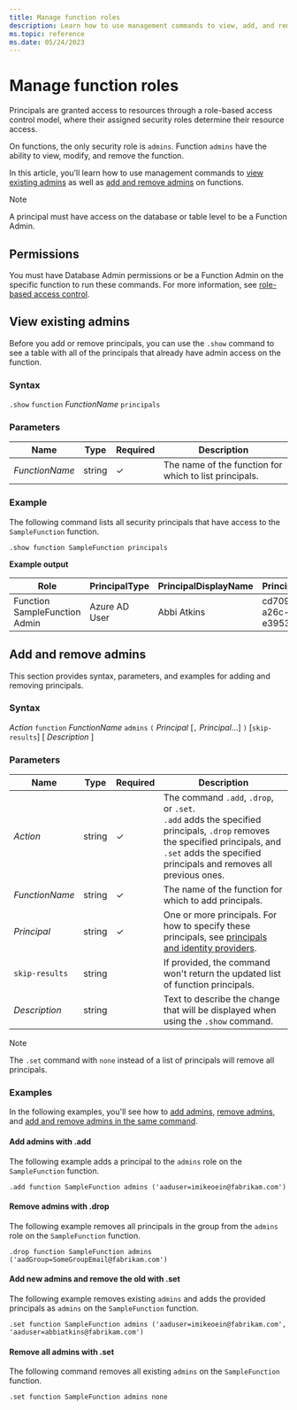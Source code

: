 ```yaml
---
title: Manage function roles
description: Learn how to use management commands to view, add, and remove function admins on a function level.
ms.topic: reference
ms.date: 05/24/2023
---
```


# Manage function roles

Principals are granted access to resources through a role-based access control model, where their assigned security roles determine their resource access.

On functions, the only security role is `admins`. Function `admins` have the ability to view, modify, and remove the function.

In this article, you'll learn how to use management commands to [view existing admins](#view-existing-admins) as well as [add and remove admins](#add-and-remove-admins) on functions.

> [!NOTE]
> A principal must have access on the database or table level to be a Function Admin.

## Permissions

You must have Database Admin permissions or be a Function Admin on the specific function to run these commands. For more information, see [role-based access control](access-control/role-based-access-control.md).

## View existing admins

Before you add or remove principals, you can use the `.show` command to see a table with all of the principals that already have admin access on the function.

### Syntax

`.show` `function` *FunctionName* `principals`

### Parameters

|Name|Type|Required|Description|
|--|--|--|--|
| *FunctionName* | string | &check; | The name of the function for which to list principals.|

### Example

The following command lists all security principals that have access to the `SampleFunction` function.

```kusto
.show function SampleFunction principals
```

**Example output**

|Role |PrincipalType |PrincipalDisplayName |PrincipalObjectId |PrincipalFQN|
|---|---|---|---|---|
|Function SampleFunction Admin |Azure AD User |Abbi Atkins |cd709aed-a26c-e3953dec735e |aaduser=abbiatkins@fabrikam.com|

## Add and remove admins

This section provides syntax, parameters, and examples for adding and removing principals.

### Syntax

*Action* `function` *FunctionName* `admins` `(` *Principal* [`,` *Principal*...] `)` [`skip-results`] [ *Description* ]

### Parameters

|Name|Type|Required|Description|
|--|--|--|--|
| *Action* | string | &check; | The command `.add`, `.drop`, or `.set`.<br/>`.add` adds the specified principals, `.drop` removes the specified principals, and `.set` adds the specified principals and removes all previous ones.|
| *FunctionName* | string | &check; | The name of the function for which to add principals.|
| *Principal* | string | &check; | One or more principals. For how to specify these principals, see [principals and identity providers](./access-control/referencing-security-principals.md).|
| `skip-results` | string | | If provided, the command won't return the updated list of function principals.|
| *Description* | string | | Text to describe the change that will be displayed when using the `.show` command.|

> [!NOTE]
> The `.set` command with `none` instead of a list of principals will remove all principals.

### Examples

In the following examples, you'll see how to [add admins](#add-admins-with-add), [remove admins](#remove-admins-with-drop), and [add and remove admins in the same command](#add-new-admins-and-remove-the-old-with-set).

#### Add admins with .add

The following example adds a principal to the `admins` role on the `SampleFunction` function.

```kusto
.add function SampleFunction admins ('aaduser=imikeoein@fabrikam.com')
```

#### Remove admins with .drop

The following example removes all principals in the group from the `admins` role on the `SampleFunction` function.

```kusto
.drop function SampleFunction admins ('aadGroup=SomeGroupEmail@fabrikam.com')
```

#### Add new admins and remove the old with .set

The following example removes existing `admins` and adds the provided principals as `admins` on the `SampleFunction` function.

```kusto
.set function SampleFunction admins ('aaduser=imikeoein@fabrikam.com', 'aaduser=abbiatkins@fabrikam.com')
```

#### Remove all admins with .set

The following command removes all existing `admins` on the `SampleFunction` function.

```kusto
.set function SampleFunction admins none
```
